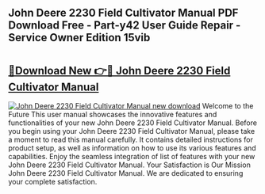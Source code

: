 ## John Deere 2230 Field Cultivator Manual PDF Download Free - Part-y42 User Guide Repair - Service Owner Edition 15vib

# <h2><a href="http://bc92181.oget.top/?id=John+Deere+2230+Field+Cultivator+Manual">🔗Download New 👉🔴 John Deere 2230 Field Cultivator Manual</a></h2>

[![John Deere 2230 Field Cultivator Manual new download](https://i.imgur.com/5g1atiW.png)](http://bc92181.oget.top/?id=John+Deere+2230+Field+Cultivator+Manual)
Welcome to the Future This user manual showcases the innovative features and functionalities of your new John Deere 2230 Field Cultivator Manual. Before you begin using your John Deere 2230 Field Cultivator Manual, please take a moment to read this manual carefully. It contains detailed instructions for product setup, as well as information on how to use its various features and capabilities. Enjoy the seamless integration of list of features with your new John Deere 2230 Field Cultivator Manual. Your Satisfaction is Our Mission John Deere 2230 Field Cultivator Manual. We are dedicated to ensuring your complete satisfaction.
